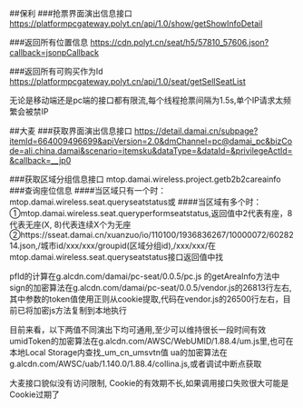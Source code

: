 ﻿
##保利
###抢票界面演出信息接口
https://platformpcgateway.polyt.cn/api/1.0/show/getShowInfoDetail

###返回所有位置信息
https://cdn.polyt.cn/seat/h5/57810_57606.json?callback=jsonpCallback

###返回所有可购买作为Id
https://platformpcgateway.polyt.cn/api/1.0/seat/getSellSeatList

无论是移动端还是pc端的接口都有限流,每个线程抢票间隔为1.5s,单个IP请求太频繁会被禁IP

##大麦
###获取界面演出信息接口
https://detail.damai.cn/subpage?itemId=664009496699&apiVersion=2.0&dmChannel=pc@damai_pc&bizCode=ali.china.damai&scenario=itemsku&dataType=&dataId=&privilegeActId=&callback=__jp0

###获取区域分组信息接口
mtop.damai.wireless.project.getb2b2careainfo
###查询座位信息
####当区域只有一个时：
mtop.damai.wireless.seat.queryseatstatus或
####当区域有多个时：
①mtop.damai.wireless.seat.queryperformseatstatus,返回值中2代表有座，8代表无座(X, 8)代表连续X个为无座
②https://sseat.damai.cn/xuanzuo/io/110100/1936836267/10000072/6028214.json,/城市id/xxx/xxx/groupid(区域分组id),/xxx/xxx/在mtop.damai.wireless.seat.queryseatstatus接口返回值中找

pfId的计算在g.alcdn.com/damai/pc-seat/0.0.5/pc.js 的getAreaInfo方法中
sign的加密算法在g.alcdn.com/damai/pc-seat/0.0.5/vendor.js的26813行左右, 其中参数的token值使用正则从cookie提取,代码在vendor.js的26500行左右，目前已将加密js方法复制到本地执行

目前来看，以下两值不同演出下均可通用,至少可以维持很长一段时间有效
umidToken的加密算法在g.alcdn.com/AWSC/WebUMID/1.88.4/um.js里,也可在本地Local Storage内查找_um_cn_umsvtn值
ua的加密算法在g.alcdn.com/AWSC/uab/1.140.0/1.88.4/collina.js,或者调试中断点获取

大麦接口貌似没有访问限制, Cookie的有效期不长,如果调用接口失败很大可能是Cookie过期了

